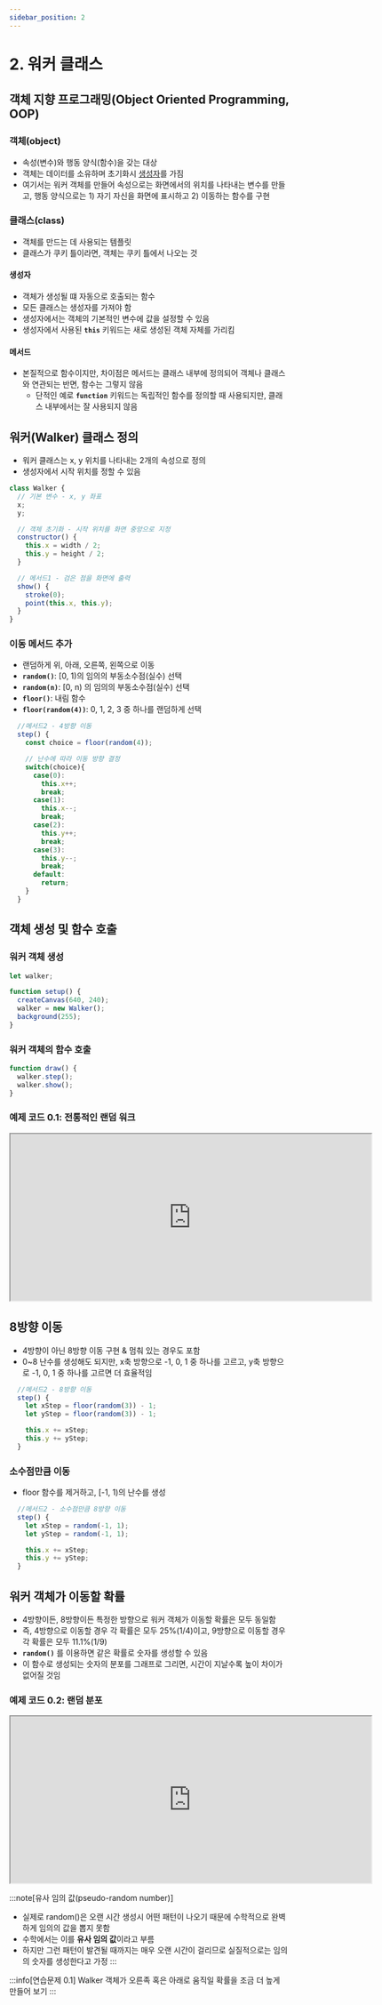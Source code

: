 ```yaml
---
sidebar_position: 2
---
```


# 2. 워커 클래스

## 객체 지향 프로그래밍(Object Oriented Programming, OOP)

### 객체(object)

- 속성(변수)와 행동 양식(함수)을 갖는 대상
- 객체는 데이터를 소유하며 초기화시 [생성자](#생성자)를 가짐
- 여기서는 워커 객체를 만들어 속성으로는 화면에서의 위치를 나타내는 변수를 만들고, 행동 양식으로는 1) 자기 자신을 화면에 표시하고 2) 이동하는 함수를 구현

### 클래스(class)

- 객체를 만드는 데 사용되는 템플릿
- 클래스가 쿠키 틀이라면, 객체는 쿠키 틀에서 나오는 것

#### 생성자

- 객체가 생성될 떄 자동으로 호출되는 함수
- 모든 클래스는 생성자를 가져야 함
- 생성자에서는 객체의 기본적인 변수에 값을 설정할 수 있음
- 생성자에서 사용된 **`this`** 키워드는 새로 생성된 객체 자체를 가리킴

#### 메서드

- 본질적으로 함수이지만, 차이점은 메서드는 클래스 내부에 정의되어 객체나 클래스와 연관되는 반면, 함수는 그렇지 않음
  - 단적인 예로 **`function`** 키워드는 독립적인 함수를 정의할 때 사용되지만, 클래스 내부에서는 잘 사용되지 않음

## 워커(Walker) 클래스 정의

- 워커 클래스는 x, y 위치를 나타내는 2개의 속성으로 정의
- 생성자에서 시작 위치를 정할 수 있음

```js
class Walker {
  // 기본 변수 - x, y 좌표
  x;
  y;

  // 객체 초기화 - 시작 위치를 화면 중앙으로 지정
  constructor() {
    this.x = width / 2;
    this.y = height / 2;
  }

  // 메서드1 - 검은 점을 화면에 출력
  show() {
    stroke(0);
    point(this.x, this.y);
  }
}
```

### 이동 메서드 추가

- 랜덤하게 위, 아래, 오른쪽, 왼쪽으로 이동
- **`random()`**:
  [0, 1)의 임의의 부동소수점(실수) 선택
- **`random(n)`**:
  [0, n) 의 임의의 부동소수점(실수) 선택
- **`floor()`**:
  내림 함수
- **`floor(random(4))`**:
  0, 1, 2, 3 중 하나를 랜덤하게 선택

```js
  //메서드2 - 4방향 이동
  step() {
    const choice = floor(random(4));

    // 난수에 따라 이동 방향 결정
    switch(choice){
      case(0):
        this.x++;
        break;
      case(1):
        this.x--;
        break;
      case(2):
        this.y++;
        break;
      case(3):
        this.y--;
        break;
      default:
        return;
    }
  }
```

## 객체 생성 및 함수 호출

### 워커 객체 생성

```js
let walker;

function setup() {
  createCanvas(640, 240);
  walker = new Walker();
  background(255);
}
```

### 워커 객체의 함수 호출

```js
function draw() {
  walker.step();
  walker.show();
}
```

### 예제 코드 0.1: 전통적인 랜덤 워크

<iframe width="650px" height="300px" src="https://editor.p5js.org/urbanscratcher/full/4RHUMOtPR"></iframe>

## 8방향 이동

- 4방향이 아닌 8방향 이동 구현 & 멈춰 있는 경우도 포함
- 0~8 난수를 생성해도 되지만, x축 방향으로 -1, 0, 1 중 하나를 고르고, y축 방향으로 -1, 0, 1 중 하나를 고르면 더 효율적임

```js
  //메서드2 - 8방향 이동
  step() {
    let xStep = floor(random(3)) - 1;
    let yStep = floor(random(3)) - 1;

    this.x += xStep;
    this.y += yStep;
  }
```

### 소수점만큼 이동

- floor 함수를 제거하고, [-1, 1)의 난수를 생성

```js
  //메서드2 - 소수점만큼 8방향 이동
  step() {
    let xStep = random(-1, 1);
    let yStep = random(-1, 1);

    this.x += xStep;
    this.y += yStep;
  }
```

## 워커 객체가 이동할 확률

- 4방향이든, 8방향이든 특정한 방향으로 워커 객체가 이동할 확률은 모두 동일함
- 즉, 4방향으로 이동할 경우 각 확률은 모두 25%(1/4)이고, 9방향으로 이동할 경우 각 확률은 모두 11.1%(1/9)
- **`random()`** 를 이용하면 같은 확률로 숫자를 생성할 수 있음
- 이 함수로 생성되는 숫자의 분포를 그래프로 그리면, 시간이 지날수록 높이 차이가 없어질 것임

### 예제 코드 0.2: 랜덤 분포

<iframe width="650px" height="300px" src="https://editor.p5js.org/urbanscratcher/full/HLYvO4p83"></iframe>

:::note[유사 임의 값(pseudo-random number)]

- 실제로 random()은 오랜 시간 생성시 어떤 패턴이 나오기 때문에 수학적으로 완벽하게 임의의 값을 뽑지 못함
- 수학에서는 이를 **유사 임의 값**이라고 부름
- 하지만 그런 패턴이 발견될 때까지는 매우 오랜 시간이 걸리므로 실질적으로는 임의의 숫자를 생성한다고 가정
  :::

:::info[연습문제 0.1]
Walker 객체가 오른족 혹은 아래로 움직일 확률을 조금 더 높게 만들어 보기
:::
